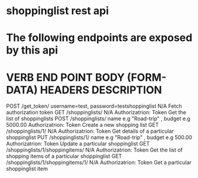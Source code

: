 # shoppinglist rest api
# The following endpoints are exposed by this api

VERB   END POINT                             BODY (FORM-DATA)                              HEADERS                            DESCRIPTION
========================================================================================================================================================================================
POST   /get_token/                           username=test, password=testshoppinglist      N/A                                Fetch authorization token
GET    /shoppinglists/                       N/A                                           Authorizatrion: Token <TOKEN>      Get the list of shoppinglists
POST   /shoppinglists/                       name e.g "Road-trip" , budget e.g 5000.00     Authorizatrion: Token <TOKEN>      Create a new shopping list
GET    /shoppinglists/1/                     N/A                                           Authorizatrion: Token <TOKEN>      Get details of a particular shoppinglist
PUT    /shoppinglists/1/                     name e.g "Road-trip" , budget e.g 500.00      Authorizatrion: Token <TOKEN>      Update a particular shoppinglist
GET    /shoppinglists/1/shoppingitems/       N/A                                           Authorizatrion: Token <TOKEN>      Get the list of shopping items of a particular shoppinglist
GET    /shoppinglists/1/shoppingitems/1/     N/A                                           Authorizatrion: Token <TOKEN>      Get a particular shoppinglist item
